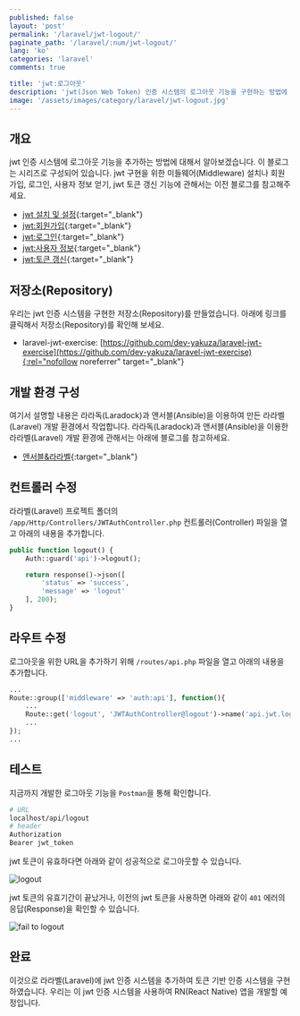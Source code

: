 ```yaml
---
published: false
layout: 'post'
permalink: '/laravel/jwt-logout/'
paginate_path: '/laravel/:num/jwt-logout/'
lang: 'ko'
categories: 'laravel'
comments: true

title: 'jwt:로그아웃'
description: 'jwt(Json Web Token) 인증 시스템의 로그아웃 기능을 구현하는 방법에 대해서 알아보겠습니다.'
image: '/assets/images/category/laravel/jwt-logout.jpg'
---
```



## 개요
jwt 인증 시스템에 로그아웃 기능을 추가하는 방법에 대해서 알아보겠습니다. 이 블로그는 시리즈로 구성되어 있습니다. jwt 구현을 위한 미들웨어(Middleware) 설치나 회원가입, 로그인, 사용자 정보 얻기, jwt 토큰 갱신 기능에 관해서는 이전 블로그를 참고해주세요.

- [jwt 설치 및 설정]({{site.url}}/{{page.categories}}/jwt/){:target="_blank"}
- [jwt:회원가입]({{site.url}}/{{page.categories}}/jwt/jwt-signup){:target="_blank"}
- [jwt:로그인]({{site.url}}/{{page.categories}}/jwt/jwt-signin){:target="_blank"}
- [jwt:사용자 정보]({{site.url}}/{{page.categories}}/jwt/jwt-user-info){:target="_blank"}
- [jwt:토큰 갱신]({{site.url}}/{{page.categories}}/jwt/jwt-refresh-token){:target="_blank"}

## 저장소(Repository)
우리는 jwt 인증 시스템을 구현한 저장소(Repository)를 만들었습니다. 아래에 링크를 클릭해서 저장소(Repository)를 확인해 보세요.

- laravel-jwt-exercise: [https://github.com/dev-yakuza/laravel-jwt-exercise](https://github.com/dev-yakuza/laravel-jwt-exercise){:rel="nofollow noreferrer" target="_blank"}

## 개발 환경 구성
여기서 설명할 내용은 라라독(Laradock)과 앤서블(Ansible)을 이용하여 만든 라라벨(Laravel) 개발 환경에서 작업합니다. 라라독(Laradock)과 앤서블(Ansible)을 이용한 라라벨(Laravel) 개발 환경에 관해서는 아래에 블로그를 참고하세요.

- [앤서블&라라벨]({{site.url}}/environment/ansible-laravel/){:target="_blank"}

## 컨트롤러 수정
라라벨(Laravel) 프로젝트 폴더의 ```/app/Http/Controllers/JWTAuthController.php``` 컨트롤러(Controller) 파일을 열고 아래의 내용을 추가합니다.

```php
public function logout() {
    Auth::guard('api')->logout();

    return response()->json([
        'status' => 'success',
        'message' => 'logout'
    ], 200);
}
```

## 라우트 수정
로그아웃을 위한 URL을 추가하기 위해 ```/routes/api.php``` 파일을 열고 아래의 내용을 추가합니다.

```php
...
Route::group(['middleware' => 'auth:api'], function(){
    ...
    Route::get('logout', 'JWTAuthController@logout')->name('api.jwt.logout');
    ...
});
...
```

## 테스트
지금까지 개발한 로그아웃 기능을 ```Postman```을 통해 확인합니다.

```bash
# URL
localhost/api/logout
# header
Authorization
Bearer jwt_token
```
jwt 토큰이 유효하다면 아래와 같이 성공적으로 로그아웃할 수 있습니다.

![logout](/assets/images/category/laravel/jwt-user-info/logout.png)

jwt 토큰의 유효기간이 끝났거나, 이전의 jwt 토큰을 사용하면 아래와 같이 ```401``` 에러의 응답(Response)을 확인할 수 있습니다.

![fail to logout](/assets/images/category/laravel/jwt-user-info/fail_to_logout.png)

## 완료
이것으로 라라벨(Laravel)에 jwt 인증 시스템을 추가하여 토큰 기반 인증 시스템을 구현하였습니다. 우리는 이 jwt 인증 시스템을 사용하여 RN(React Native) 앱을 개발할 예정입니다.